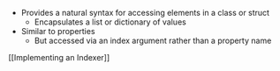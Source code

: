 - Provides a natural syntax for accessing elements in a class or struct
	- Encapsulates a list or dictionary of values
- Similar to properties
	- But accessed via an index argument rather than a property name

[[Implementing an Indexer]]